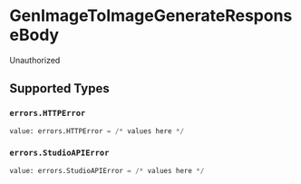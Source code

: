 # GenImageToImageGenerateResponseBody

Unauthorized


## Supported Types

### `errors.HTTPError`

```python
value: errors.HTTPError = /* values here */
```

### `errors.StudioAPIError`

```python
value: errors.StudioAPIError = /* values here */
```

